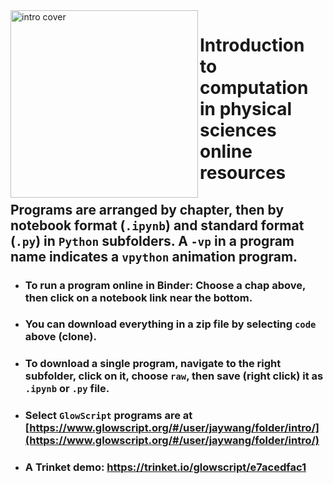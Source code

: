 <img src="https://jwang.sites.umassd.edu/files/2023/02/intro.jpg" width="300px" align="left" border="0" alt="intro cover">

# Introduction to computation in physical sciences online resources
## Programs are arranged by chapter, then by notebook format (`.ipynb`) and standard format (`.py`) in `Python` subfolders. A `-vp` in a program name indicates a `vpython` animation program.
- ### To run a program online in Binder: Choose a chap above, then click on a notebook link near the bottom. 
- ### You can download everything in a zip file by selecting `code` above (clone). 
- ### To download a single program, navigate to the right subfolder, click on it, choose `raw`, then save (right click) it as  `.ipynb` or `.py` file.
- ### Select `GlowScript` programs are at [https://www.glowscript.org/#/user/jaywang/folder/intro/](https://www.glowscript.org/#/user/jaywang/folder/intro/)
- ### A Trinket demo: https://trinket.io/glowscript/e7acedfac1
   

